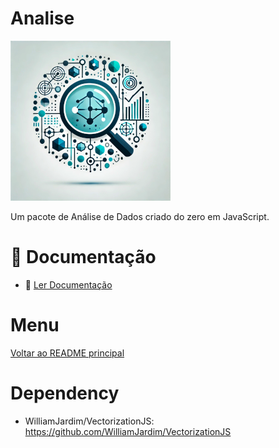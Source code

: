 # Analise
![Logo do projeto](../imagens/icon256x256.png)

Um pacote de Análise de Dados criado do zero em JavaScript. 

# 📄 Documentação
- 📖 [Ler Documentação](../docs/portugues/page.md)

# Menu
[Voltar ao README principal](https://github.com/WilliamJardim/Analise)

# Dependency
  - WilliamJardim/VectorizationJS: https://github.com/WilliamJardim/VectorizationJS